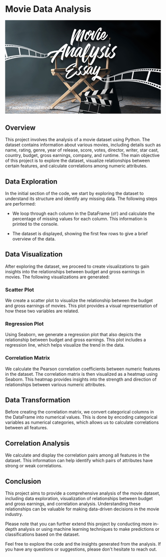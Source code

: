 # Movie Data Analysis
![Alt text](image.png)

## Overview

This project involves the analysis of a movie dataset using Python. The dataset contains information about various movies, including details such as name, rating, genre, year of release, score, votes, director, writer, star cast, country, budget, gross earnings, company, and runtime. The main objective of this project is to explore the dataset, visualize relationships between certain features, and calculate correlations among numeric attributes.

## Data Exploration

In the initial section of the code, we start by exploring the dataset to understand its structure and identify any missing data. The following steps are performed:

- We loop through each column in the DataFrame (`df`) and calculate the percentage of missing values for each column. This information is printed to the console.

- The dataset is displayed, showing the first few rows to give a brief overview of the data.

## Data Visualization

After exploring the dataset, we proceed to create visualizations to gain insights into the relationships between budget and gross earnings in movies. The following visualizations are generated:

### Scatter Plot

We create a scatter plot to visualize the relationship between the budget and gross earnings of movies. This plot provides a visual representation of how these two variables are related.

### Regression Plot

Using Seaborn, we generate a regression plot that also depicts the relationship between budget and gross earnings. This plot includes a regression line, which helps visualize the trend in the data.

### Correlation Matrix

We calculate the Pearson correlation coefficients between numeric features in the dataset. The correlation matrix is then visualized as a heatmap using Seaborn. This heatmap provides insights into the strength and direction of relationships between various numeric attributes. 

## Data Transformation

Before creating the correlation matrix, we convert categorical columns in the DataFrame into numerical values. This is done by encoding categorical variables as numerical categories, which allows us to calculate correlations between all features.

## Correlation Analysis

We calculate and display the correlation pairs among all features in the dataset. This information can help identify which pairs of attributes have strong or weak correlations.

## Conclusion

This project aims to provide a comprehensive analysis of the movie dataset, including data exploration, visualization of relationships between budget and gross earnings, and correlation analysis. Understanding these relationships can be valuable for making data-driven decisions in the movie industry.

Please note that you can further extend this project by conducting more in-depth analysis or using machine learning techniques to make predictions or classifications based on the dataset.

Feel free to explore the code and the insights generated from the analysis. If you have any questions or suggestions, please don't hesitate to reach out.
